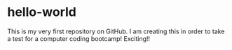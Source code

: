 # hello-world
This is my very first repository on GitHub.  I am creating this in order to take a test for a computer coding bootcamp! Exciting!! 
